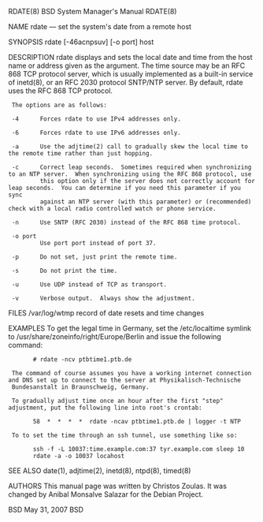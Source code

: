 RDATE(8)                                                    BSD System Manager's Manual                                                   RDATE(8)

NAME
     rdate — set the system's date from a remote host

SYNOPSIS
     rdate [-46acnpsuv] [-o port] host

DESCRIPTION
     rdate displays and sets the local date and time from the host name or address given as the argument.  The time source may be an RFC 868 TCP
     protocol server, which is usually implemented as a built-in service of inetd(8), or an RFC 2030 protocol SNTP/NTP server.  By default, rdate
     uses the RFC 868 TCP protocol.

     The options are as follows:

     -4      Forces rdate to use IPv4 addresses only.

     -6      Forces rdate to use IPv6 addresses only.

     -a      Use the adjtime(2) call to gradually skew the local time to the remote time rather than just hopping.

     -c      Correct leap seconds.  Sometimes required when synchronizing to an NTP server.  When synchronizing using the RFC 868 protocol, use
             this option only if the server does not correctly account for leap seconds.  You can determine if you need this parameter if you sync
             against an NTP server (with this parameter) or (recommended) check with a local radio controlled watch or phone service.

     -n      Use SNTP (RFC 2030) instead of the RFC 868 time protocol.

     -o port
             Use port port instead of port 37.

     -p      Do not set, just print the remote time.

     -s      Do not print the time.

     -u      Use UDP instead of TCP as transport.

     -v      Verbose output.  Always show the adjustment.

FILES
     /var/log/wtmp  record of date resets and time changes

EXAMPLES
     To get the legal time in Germany, set the /etc/localtime symlink to /usr/share/zoneinfo/right/Europe/Berlin and issue the following command:

           # rdate -ncv ptbtime1.ptb.de

     The command of course assumes you have a working internet connection and DNS set up to connect to the server at Physikalisch-Technische
     Bundesanstalt in Braunschweig, Germany.

     To gradually adjust time once an hour after the first "step" adjustment, put the following line into root's crontab:

           58  *  *  *  *  rdate -ncav ptbtime1.ptb.de | logger -t NTP

     To to set the time through an ssh tunnel, use something like so:

           ssh -f -L 10037:time.example.com:37 tyr.example.com sleep 10
           rdate -a -o 10037 locahost

SEE ALSO
     date(1), adjtime(2), inetd(8), ntpd(8), timed(8)

AUTHORS
     This manual page was written by Christos Zoulas. It was changed by
     Anibal Monsalve Salazar for the Debian Project.

BSD                                                                May 31, 2007                                                                BSD
